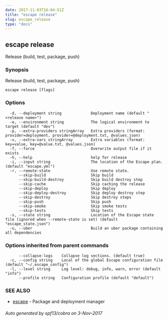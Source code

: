 ```yaml
---
date: 2017-11-03T16:04:51Z
title: "escape release"
slug: escape_release
type: "docs"
---
```

## escape release

Release (build, test, package, push)

### Synopsis


Release (build, test, package, push)

```
escape release [flags]
```

### Options

```
  -d, --deployment string             Deployment name (default "<release name>")
  -e, --environment string            The logical environment to target (default "dev")
  -p, --extra-providers stringArray   Extra providers (format: provider=deployment, provider=@deployment.txt, @values.json)
  -v, --extra-vars stringArray        Extra variables (format: key=value, key=@value.txt, @values.json)
  -f, --force                         Overwrite output file if it exists
  -h, --help                          help for release
  -i, --input string                  The location of the Escape plan. (default "escape.yml")
  -r, --remote-state                  Use remote state.
      --skip-build                    Skip build
      --skip-build-destroy            Skip build destroy step
      --skip-cache                    Skip caching the release
      --skip-deploy                   Skip deploy
      --skip-deploy-destroy           Skip deploy destroy step
      --skip-destroy                  Skip destroy steps
      --skip-push                     Skip push
      --skip-smoke                    Skip smoke tests
      --skip-tests                    Skip tests
  -s, --state string                  Location of the Escape state file (ignored when --remote-state is set) (default "escape_state.json")
  -u, --uber                          Build an uber package containing all dependencies
```

### Options inherited from parent commands

```
      --collapse-logs    Collapse log sections. (default true)
  -c, --config string    Local of the global Escape configuration file (default "~/.escape_config")
  -l, --level string     Log level: debug, info, warn, error (default "info")
      --profile string   Configuration profile (default "default")
```

### SEE ALSO
* [escape](../escape/)	 - Package and deployment manager

###### Auto generated by spf13/cobra on 3-Nov-2017
